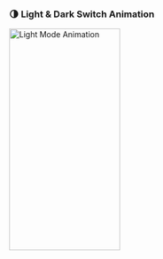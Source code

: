 <h3>🌗 Light & Dark Switch Animation</h3>

<img src="https://gyazo.com/eb5c5741b6a9a16c692170a41a49c858.png" width="200" height="400" alt="Light Mode Animation"/>

